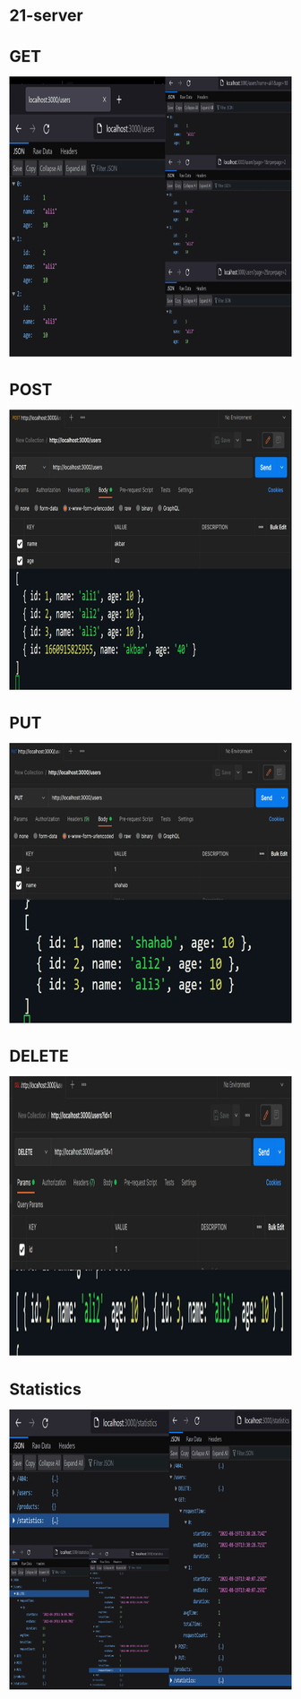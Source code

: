 # 21-server

<h1>GET</h1>
<p align="center">
  <img src="images/GET.png"  title="hover text"  width="750" height="500">
</p>

<h1>POST</h1>
<p align="center">
  <img src="images/POST.png"  title="hover text"  width="750" height="500">
  
</p>

<h1>PUT</h1>
<p align="center">
  <img src="images/PUT.png"  title="hover text"  width="750" height="500">
</p>


<h1>DELETE</h1>
<p align="center">
  <img src="images/DELETE.png"  title="hover text"  width="750" height="500">
</p>

<h1>Statistics</h1>
<p align="center">
  <img src="images/statistics.png"  title="hover text"  width="750" height="500">
</p>

